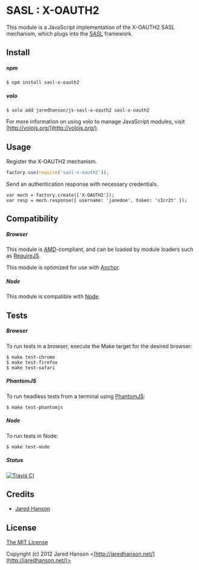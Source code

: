 # SASL : X-OAUTH2

This module is a JavaScript implementation of the X-OAUTH2 SASL mechanism, which
plugs into the [SASL](https://github.com/jaredhanson/js-sasl) framework.

## Install

##### npm

    $ npm install sasl-x-oauth2

##### volo

    $ volo add jaredhanson/js-sasl-x-oauth2 sasl-x-oauth2

For more information on using volo to manage JavaScript modules, visit [http://volojs.org/](http://volojs.org/).

## Usage

Register the X-OAUTH2 mechanism.

```javascript
factory.use(require('sasl-x-oauth2'));
```

Send an authentication response with necessary credentials.

```
var mech = factory.create(['X-OAUTH2']);
var resp = mech.response({ username: 'janedoe', token: 's3cr2t' });
```

## Compatibility

##### Browser

This module is [AMD](https://github.com/amdjs/amdjs-api)-compliant, and can be
loaded by module loaders such as [RequireJS](http://requirejs.org/).

This module is optimized for use with [Anchor](https://github.com/anchorjs/anchor).

##### Node

This module is compatible with [Node](http://nodejs.org/).

## Tests

##### Browser

To run tests in a browser, execute the Make target for the desired browser:

    $ make test-chrome
    $ make test-firefox
    $ make test-safari

##### PhantomJS

To run headless tests from a terminal using [PhantomJS](http://phantomjs.org/):

    $ make test-phantomjs

##### Node

To run tests in Node:

    $ make test-node
    
##### Status

[![Travis CI](https://secure.travis-ci.org/jaredhanson/js-sasl-x-oauth2.png)](http://travis-ci.org/jaredhanson/js-sasl-x-oauth2)

## Credits

  - [Jared Hanson](http://github.com/jaredhanson)

## License

[The MIT License](http://opensource.org/licenses/MIT)

Copyright (c) 2012 Jared Hanson <[http://jaredhanson.net/](http://jaredhanson.net/)>
